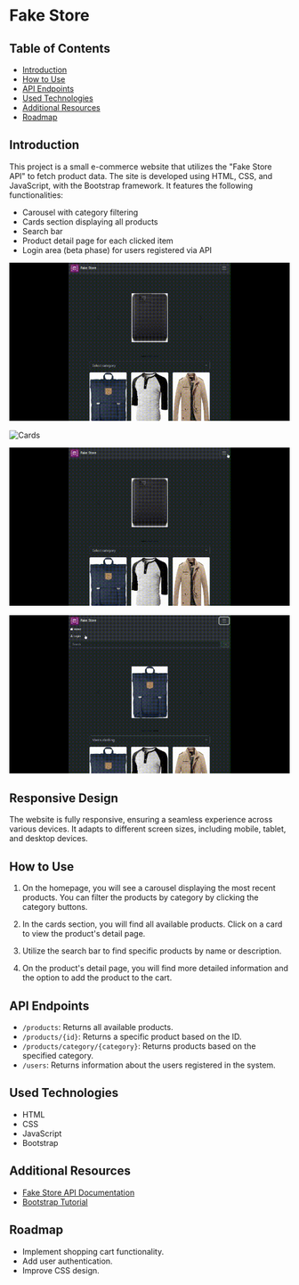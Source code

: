 # Fake Store

## Table of Contents

- [Introduction](#introduction)
- [How to Use](#how-to-use)
- [API Endpoints](#api-endpoints)
- [Used Technologies](#used-technologies)
- [Additional Resources](#additional-resources)
- [Roadmap](#roadmap)

## Introduction

This project is a small e-commerce website that utilizes the "Fake Store API" to fetch product data. The site is developed using HTML, CSS, and JavaScript, with the Bootstrap framework. It features the following functionalities:

- Carousel with category filtering
- Cards section displaying all products
- Search bar
- Product detail page for each clicked item
- Login area (beta phase) for users registered via API

![Carousel](assets/img/carousel.gif)

![Cards](assets/img/cards.gif)

![Search Bar And Detail Page](assets/img/search.gif)

![Login](assets/img/login.gif)

## Responsive Design

The website is fully responsive, ensuring a seamless experience across various devices. It adapts to different screen sizes, including mobile, tablet, and desktop devices.

## How to Use

1. On the homepage, you will see a carousel displaying the most recent products. You can filter the products by category by clicking the category buttons.

2. In the cards section, you will find all available products. Click on a card to view the product's detail page.

3. Utilize the search bar to find specific products by name or description.

4. On the product's detail page, you will find more detailed information and the option to add the product to the cart.

## API Endpoints

- `/products`: Returns all available products.
- `/products/{id}`: Returns a specific product based on the ID.
- `/products/category/{category}`: Returns products based on the specified category.
- `/users`: Returns information about the users registered in the system.

## Used Technologies

- HTML
- CSS
- JavaScript
- Bootstrap

## Additional Resources

- [Fake Store API Documentation](https://fakestoreapi.com/docs)
- [Bootstrap Tutorial](https://getbootstrap.com/docs/)

## Roadmap

- Implement shopping cart functionality.
- Add user authentication.
- Improve CSS design.
